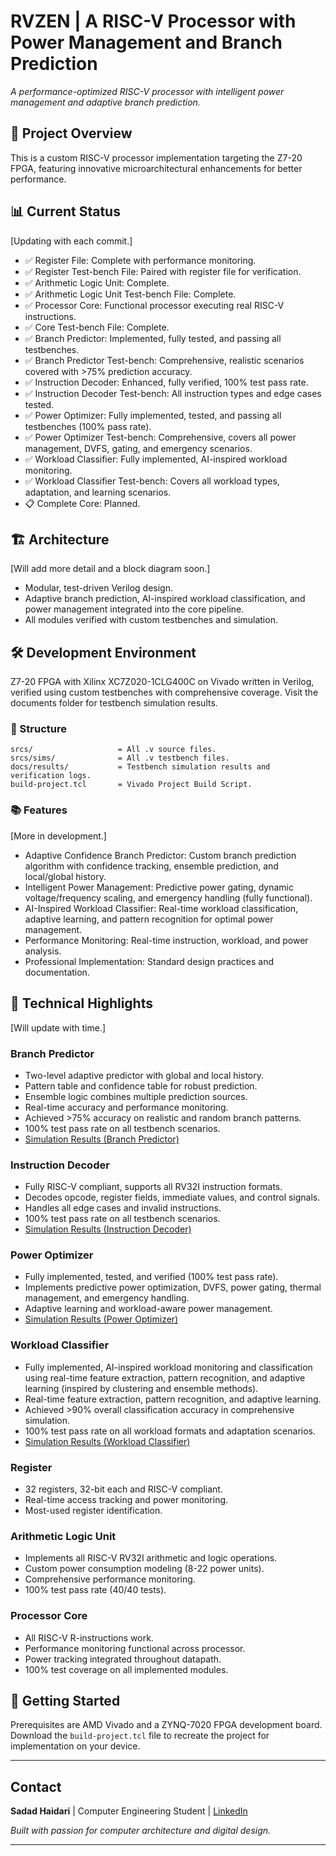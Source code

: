 # RVZEN | A RISC-V Processor with Power Management and Branch Prediction

*A performance-optimized RISC-V processor with intelligent power management and adaptive branch prediction.*

## 🔩 Project Overview
This is a custom RISC-V processor implementation targeting the Z7-20 FPGA, featuring innovative microarchitectural enhancements for better performance.

## 📊 Current Status
[Updating with each commit.]
- ✅ Register File: Complete with performance monitoring.
- ✅ Register Test-bench File: Paired with register file for verification.
- ✅ Arithmetic Logic Unit: Complete.
- ✅ Arithmetic Logic Unit Test-bench File: Complete.
- ✅ Processor Core: Functional processor executing real RISC-V instructions.
- ✅ Core Test-bench File: Complete.
- ✅ Branch Predictor: Implemented, fully tested, and passing all testbenches.
- ✅ Branch Predictor Test-bench: Comprehensive, realistic scenarios covered with >75% prediction accuracy.
- ✅ Instruction Decoder: Enhanced, fully verified, 100% test pass rate.
- ✅ Instruction Decoder Test-bench: All instruction types and edge cases tested.
- ✅ Power Optimizer: Fully implemented, tested, and passing all testbenches (100% pass rate).
- ✅ Power Optimizer Test-bench: Comprehensive, covers all power management, DVFS, gating, and emergency scenarios.
- ✅ Workload Classifier: Fully implemented, AI-inspired workload monitoring.
- ✅ Workload Classifier Test-bench: Covers all workload types, adaptation, and learning scenarios.
- 📋 Complete Core: Planned.

## 🏗️ Architecture
[Will add more detail and a block diagram soon.]
- Modular, test-driven Verilog design.
- Adaptive branch prediction, AI-inspired workload classification, and power management integrated into the core pipeline.
- All modules verified with custom testbenches and simulation.

## 🛠️ Development Environment
Z7-20 FPGA with Xilinx XC7Z020-1CLG400C on Vivado written in Verilog, verified using custom testbenches with comprehensive coverage. Visit the documents folder for testbench simulation results.

### 📁 Structure
```
srcs/                   = All .v source files.
srcs/sims/              = All .v testbench files.
docs/results/           = Testbench simulation results and verification logs.
build-project.tcl       = Vivado Project Build Script.
```
### 📚 Features
[More in development.]
- Adaptive Confidence Branch Predictor: Custom branch prediction algorithm with confidence tracking, ensemble prediction, and local/global history.
- Intelligent Power Management: Predictive power gating, dynamic voltage/frequency scaling, and emergency handling (fully functional).
- AI-Inspired Workload Classifier: Real-time workload classification, adaptive learning, and pattern recognition for optimal power management.
- Performance Monitoring: Real-time instruction, workload, and power analysis.
- Professional Implementation: Standard design practices and documentation.

## 🔬 Technical Highlights
[Will update with time.]
### Branch Predictor
- Two-level adaptive predictor with global and local history.
- Pattern table and confidence table for robust prediction.
- Ensemble logic combines multiple prediction sources.
- Real-time accuracy and performance monitoring.
- Achieved >75% accuracy on realistic and random branch patterns.
- 100% test pass rate on all testbench scenarios.
- [Simulation Results (Branch Predictor)](docs/results/branch-predictor-simulation-results.md)

### Instruction Decoder
- Fully RISC-V compliant, supports all RV32I instruction formats.
- Decodes opcode, register fields, immediate values, and control signals.
- Handles all edge cases and invalid instructions.
- 100% test pass rate on all testbench scenarios.
- [Simulation Results (Instruction Decoder)](docs/results/enhanced-decoder-simulation-results.md)

### Power Optimizer
- Fully implemented, tested, and verified (100% test pass rate).
- Implements predictive power optimization, DVFS, power gating, thermal management, and emergency handling.
- Adaptive learning and workload-aware power management.
- [Simulation Results (Power Optimizer)](docs/results/power-optimizer-simulation-results.md)

### Workload Classifier
- Fully implemented, AI-inspired workload monitoring and classification using real-time feature extraction, pattern recognition, and adaptive learning (inspired by clustering and ensemble methods).
- Real-time feature extraction, pattern recognition, and adaptive learning.
- Achieved >90% overall classification accuracy in comprehensive simulation.
- 100% test pass rate on all workload formats and adaptation scenarios.
- [Simulation Results (Workload Classifier)](docs/results/workload_classifier-simulation-results.md)

### Register
- 32 registers, 32-bit each and RISC-V compliant.
- Real-time access tracking and power monitoring.
- Most-used register identification.

### Arithmetic Logic Unit
- Implements all RISC-V RV32I arithmetic and logic operations.
- Custom power consumption modeling (8-22 power units).
- Comprehensive performance monitoring.
- 100% test pass rate (40/40 tests).

### Processor Core
- All RISC-V R-instructions work.
- Performance monitoring functional across processor.
- Power tracking integrated throughout datapath.
- 100% test coverage on all implemented modules.

## 📎 Getting Started
Prerequisites are AMD Vivado and a ZYNQ-7020 FPGA development board. Download the `build-project.tcl` file to recreate the project for implementation on your device.

---
## Contact
**Sadad Haidari** | Computer Engineering Student | [LinkedIn](https://linkedin.com/in/sadadh)

*Built with passion for computer architecture and digital design.*

---


